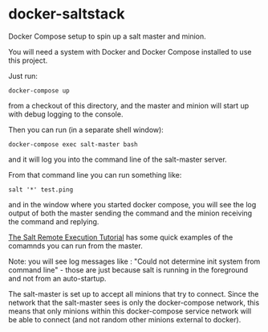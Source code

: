 # docker-saltstack
Docker Compose setup to spin up a salt master and minion.

You will need a system with Docker and Docker Compose installed to use this project.

Just run:

`docker-compose up`

from a checkout of this directory, and the master and minion will start up with debug logging to the console.

Then you can run (in a separate shell window):

`docker-compose exec salt-master bash`

and it will log you into the command line of the salt-master server.

From that command line you can run something like:

`salt '*' test.ping`

and in the window where you started docker compose, you will see the log output of both the master sending the command and the minion receiving the command and replying.

[The Salt Remote Execution Tutorial](https://docs.saltstack.com/en/latest/topics/tutorials/modules.html) has some quick examples of the comamnds you can run from the master.

Note: you will see log messages like : "Could not determine init system from command line" - those are just because salt is running in the foreground and not from an auto-startup.

The salt-master is set up to accept all minions that try to connect.  Since the network that the salt-master sees is only the docker-compose network, this means that only minions within this docker-compose service network will be able to connect (and not random other minions external to docker).

